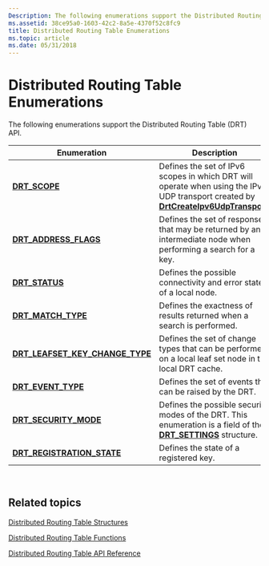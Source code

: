 ```yaml
---
Description: The following enumerations support the Distributed Routing Table (DRT) API.
ms.assetid: 38ce95a0-1603-42c2-8a5e-4370f52c8fc9
title: Distributed Routing Table Enumerations
ms.topic: article
ms.date: 05/31/2018
---
```


# Distributed Routing Table Enumerations

The following enumerations support the Distributed Routing Table (DRT) API.



| Enumeration                                                            | Description                                                                                                                                                           |
|------------------------------------------------------------------------|-----------------------------------------------------------------------------------------------------------------------------------------------------------------------|
| [**DRT\_SCOPE**](/windows/desktop/api/drt/ne-drt-drt_scope)                                        | Defines the set of IPv6 scopes in which DRT will operate when using the IPv6 UDP transport created by [**DrtCreateIpv6UdpTransport**](/windows/desktop/api/drt/nf-drt-drtcreateipv6udptransport). |
| [**DRT\_ADDRESS\_FLAGS**](/windows/desktop/api/drt/ne-drt-drt_address_flags)                       | Defines the set of responses that may be returned by an intermediate node when performing a search for a key.                                                         |
| [**DRT\_STATUS**](/windows/desktop/api/drt/ne-drt-drt_status)                                      | Defines the possible connectivity and error states of a local node.                                                                                                   |
| [**DRT\_MATCH\_TYPE**](/windows/desktop/api/drt/ne-drt-drt_match_type)                             | Defines the exactness of results returned when a search is performed.                                                                                                 |
| [**DRT\_LEAFSET\_KEY\_CHANGE\_TYPE**](/windows/desktop/api/drt/ne-drt-drt_leafset_key_change_type) | Defines the set of change types that can be performed on a local leaf set node in the local DRT cache.                                                                |
| [**DRT\_EVENT\_TYPE**](/windows/desktop/api/drt/ne-drt-drt_event_type)                             | Defines the set of events that can be raised by the DRT.                                                                                                              |
| [**DRT\_SECURITY\_MODE**](/windows/desktop/api/drt/ne-drt-drt_security_mode)                       | Defines the possible security modes of the DRT. This enumeration is a field of the [**DRT\_SETTINGS**](/windows/desktop/api/drt/ns-drt-drt_settings) structure.                                   |
| [**DRT\_REGISTRATION\_STATE**](/windows/desktop/api/drt/ne-drt-drt_registration_state)             | Defines the state of a registered key.                                                                                                                                |



 

## Related topics

<dl> <dt>

[Distributed Routing Table Structures](distributed-routing-table-structures.md)
</dt> <dt>

[Distributed Routing Table Functions](distributed-routing-table-functions.md)
</dt> <dt>

[Distributed Routing Table API Reference](distributed-routing-table-api-reference.md)
</dt> </dl>

 

 



